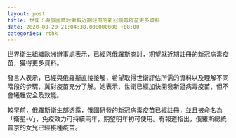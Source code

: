 ```yaml
---
layout: post
title: 世衛：與俄國商討索取近期註冊的新冠病毒疫苗更多資料
date: 2020-08-20 21:04:38.000000000 +08:00
categories: rthk
---
```


世界衛生組織歐洲辦事處表示，已經與俄羅斯商討，期望就近期註冊的新冠病毒疫苗，獲得更多資料。

發言人表示，已經與俄羅斯直接接觸，希望取得世衛評估所需的資料以及理解不同階段的步驟，冀對疫苗充分了解。她表示，世衛已經加快開發新冠病毒疫苗，但不會犧牲安全及效能。

較早前，俄羅斯衛生部透露，俄國研發的新冠病毒疫苗已經註冊，並且被命名為「衛星-V」，免疫效力可持續兩年，期望明年初可使用。有報道指出，俄羅斯總統普京的女兒已經接種疫苗。
